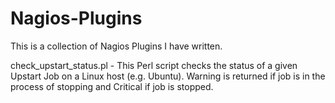 Nagios-Plugins
==============

This is a collection of Nagios Plugins I have written.

check_upstart_status.pl - This Perl script checks the status of a given Upstart Job on a Linux host (e.g. Ubuntu). Warning is returned if job is in the process of stopping and Critical if job is stopped.

